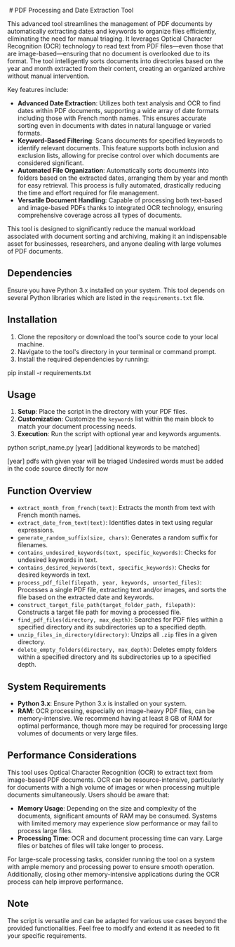  # PDF Processing and Date Extraction Tool

This advanced tool streamlines the management of PDF documents by automatically extracting dates and keywords to organize files efficiently, eliminating the need for manual triaging. It leverages Optical Character Recognition (OCR) technology to read text from PDF files—even those that are image-based—ensuring that no document is overlooked due to its format. The tool intelligently sorts documents into directories based on the year and month extracted from their content, creating an organized archive without manual intervention.

Key features include:
- **Advanced Date Extraction**: Utilizes both text analysis and OCR to find dates within PDF documents, supporting a wide array of date formats including those with French month names. This ensures accurate sorting even in documents with dates in natural language or varied formats.
- **Keyword-Based Filtering**: Scans documents for specified keywords to identify relevant documents. This feature supports both inclusion and exclusion lists, allowing for precise control over which documents are considered significant.
- **Automated File Organization**: Automatically sorts documents into folders based on the extracted dates, arranging them by year and month for easy retrieval. This process is fully automated, drastically reducing the time and effort required for file management.
- **Versatile Document Handling**: Capable of processing both text-based and image-based PDFs thanks to integrated OCR technology, ensuring comprehensive coverage across all types of documents.

This tool is designed to significantly reduce the manual workload associated with document sorting and archiving, making it an indispensable asset for businesses, researchers, and anyone dealing with large volumes of PDF documents.

## Dependencies

Ensure you have Python 3.x installed on your system. This tool depends on several Python libraries which are listed in the `requirements.txt` file.

## Installation

1. Clone the repository or download the tool's source code to your local machine.
2. Navigate to the tool's directory in your terminal or command prompt.
3. Install the required dependencies by running:


pip install -r requirements.txt


## Usage

1. **Setup**: Place the script in the directory with your PDF files.
2. **Customization**: Customize the `keywords` list within the main block to match your document processing needs.
3. **Execution**: Run the script with optional year and keywords arguments.


python script_name.py [year] [additional keywords to be matched]

[year] pdfs with given year will be triaged
Undesired words must be added in the code source directly for now

## Function Overview

- `extract_month_from_french(text)`: Extracts the month from text with French month names.
- `extract_date_from_text(text)`: Identifies dates in text using regular expressions.
- `generate_random_suffix(size, chars)`: Generates a random suffix for filenames.
- `contains_undesired_keywords(text, specific_keywords)`: Checks for undesired keywords in text.
- `contains_desired_keywords(text, specific_keywords)`: Checks for desired keywords in text.
- `process_pdf_file(filepath, year, keywords, unsorted_files)`: Processes a single PDF file, extracting text and/or images, and sorts the file based on the extracted date and keywords.
- `construct_target_file_path(target_folder_path, filepath)`: Constructs a target file path for moving a processed file.
- `find_pdf_files(directory, max_depth)`: Searches for PDF files within a specified directory and its subdirectories up to a specified depth.
- `unzip_files_in_directory(directory)`: Unzips all `.zip` files in a given directory.
- `delete_empty_folders(directory, max_depth)`: Deletes empty folders within a specified directory and its subdirectories up to a specified depth.

## System Requirements

- **Python 3.x**: Ensure Python 3.x is installed on your system.
- **RAM**: OCR processing, especially on image-heavy PDF files, can be memory-intensive. We recommend having at least 8 GB of RAM for optimal performance, though more may be required for processing large volumes of documents or very large files.

## Performance Considerations

This tool uses Optical Character Recognition (OCR) to extract text from image-based PDF documents. OCR can be resource-intensive, particularly for documents with a high volume of images or when processing multiple documents simultaneously. Users should be aware that:

- **Memory Usage**: Depending on the size and complexity of the documents, significant amounts of RAM may be consumed. Systems with limited memory may experience slow performance or may fail to process large files.
- **Processing Time**: OCR and document processing time can vary. Large files or batches of files will take longer to process.

For large-scale processing tasks, consider running the tool on a system with ample memory and processing power to ensure smooth operation. Additionally, closing other memory-intensive applications during the OCR process can help improve performance.


## Note

The script is versatile and can be adapted for various use cases beyond the provided functionalities. Feel free to modify and extend it as needed to fit your specific requirements.
